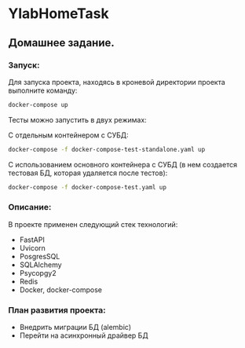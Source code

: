 # YlabHomeTask

## Домашнее задание.

### Запуск:

Для запуска проекта, находясь в кроневой директории проекта выполните команду:
```sh
docker-compose up
```
Тесты можно запустить в двух режимах:

С отдельным контейнером с СУБД:
```sh
docker-compose -f docker-compose-test-standalone.yaml up
```
С использованием основного контейнера с СУБД (в нем создается тестовая БД, которая удаляется после тестов):
```sh
docker-compose -f docker-compose-test.yaml up
```

### Описание:

В проекте применен следующий стек технологий:

* FastAPI
* Uvicorn
* PosgresSQL
* SQLAlchemy
* Psycopgy2
* Redis
* Docker, docker-compose

### План развития проекта:

* Внедрить миграции БД (alembic)
* Перейти на асинхронный драйвер БД

